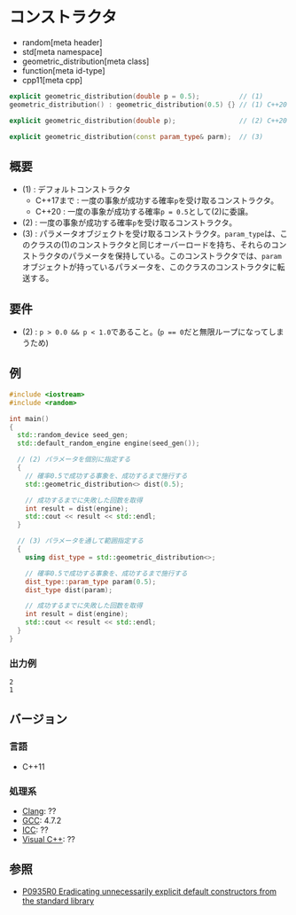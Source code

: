 # コンストラクタ
* random[meta header]
* std[meta namespace]
* geometric_distribution[meta class]
* function[meta id-type]
* cpp11[meta cpp]

```cpp
explicit geometric_distribution(double p = 0.5);          // (1)
geometric_distribution() : geometric_distribution(0.5) {} // (1) C++20

explicit geometric_distribution(double p);                // (2) C++20

explicit geometric_distribution(const param_type& parm);  // (3)
```

## 概要

- (1) : デフォルトコンストラクタ
    - C++17まで : 一度の事象が成功する確率`p`を受け取るコンストラクタ。
    - C++20 : 一度の事象が成功する確率`p = 0.5`として(2)に委譲。
- (2) : 一度の事象が成功する確率`p`を受け取るコンストラクタ。
- (3) : パラメータオブジェクトを受け取るコンストラクタ。`param_type`は、このクラスの(1)のコンストラクタと同じオーバーロードを持ち、それらのコンストラクタのパラメータを保持している。このコンストラクタでは、`param`オブジェクトが持っているパラメータを、このクラスのコンストラクタに転送する。


## 要件
- (2) : `p > 0.0 && p < 1.0`であること。(`p == 0`だと無限ループになってしまうため)


## 例
```cpp example
#include <iostream>
#include <random>

int main()
{
  std::random_device seed_gen;
  std::default_random_engine engine(seed_gen());

  // (2) パラメータを個別に指定する
  {
    // 確率0.5で成功する事象を、成功するまで施行する
    std::geometric_distribution<> dist(0.5);

    // 成功するまでに失敗した回数を取得
    int result = dist(engine);
    std::cout << result << std::endl;
  }

  // (3) パラメータを通して範囲指定する
  {
    using dist_type = std::geometric_distribution<>;

    // 確率0.5で成功する事象を、成功するまで施行する
    dist_type::param_type param(0.5);
    dist_type dist(param);

    // 成功するまでに失敗した回数を取得
    int result = dist(engine);
    std::cout << result << std::endl;
  }
}
```

### 出力例
```
2
1
```

## バージョン
### 言語
- C++11

### 処理系
- [Clang](/implementation.md#clang): ??
- [GCC](/implementation.md#gcc): 4.7.2
- [ICC](/implementation.md#icc): ??
- [Visual C++](/implementation.md#visual_cpp): ??


## 参照

- [P0935R0 Eradicating unnecessarily explicit default constructors from the standard library](http://www.open-std.org/jtc1/sc22/wg21/docs/papers/2018/p0935r0.html)